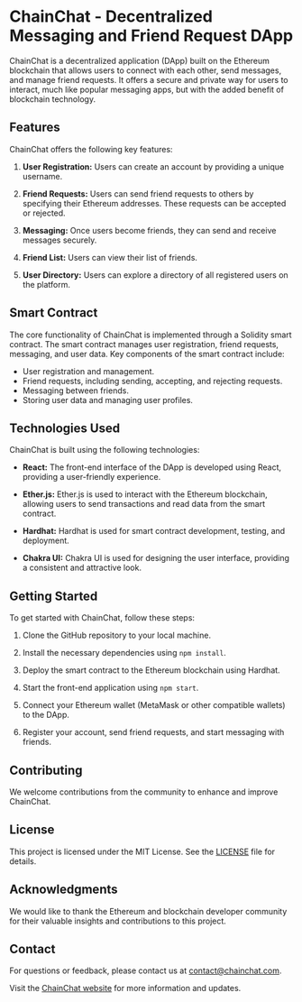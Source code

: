 # ChainChat - Decentralized Messaging and Friend Request DApp

ChainChat is a decentralized application (DApp) built on the Ethereum blockchain that allows users to connect with each other, send messages, and manage friend requests. It offers a secure and private way for users to interact, much like popular messaging apps, but with the added benefit of blockchain technology.

## Features

ChainChat offers the following key features:

1. **User Registration:** Users can create an account by providing a unique username.

2. **Friend Requests:** Users can send friend requests to others by specifying their Ethereum addresses. These requests can be accepted or rejected.

3. **Messaging:** Once users become friends, they can send and receive messages securely.

4. **Friend List:** Users can view their list of friends.

5. **User Directory:** Users can explore a directory of all registered users on the platform.

## Smart Contract

The core functionality of ChainChat is implemented through a Solidity smart contract. The smart contract manages user registration, friend requests, messaging, and user data. Key components of the smart contract include:

- User registration and management.
- Friend requests, including sending, accepting, and rejecting requests.
- Messaging between friends.
- Storing user data and managing user profiles.

## Technologies Used

ChainChat is built using the following technologies:

- **React:** The front-end interface of the DApp is developed using React, providing a user-friendly experience.

- **Ether.js:** Ether.js is used to interact with the Ethereum blockchain, allowing users to send transactions and read data from the smart contract.

- **Hardhat:** Hardhat is used for smart contract development, testing, and deployment.

- **Chakra UI:** Chakra UI is used for designing the user interface, providing a consistent and attractive look.

## Getting Started

To get started with ChainChat, follow these steps:

1. Clone the GitHub repository to your local machine.

2. Install the necessary dependencies using `npm install`.

3. Deploy the smart contract to the Ethereum blockchain using Hardhat.

4. Start the front-end application using `npm start`.

5. Connect your Ethereum wallet (MetaMask or other compatible wallets) to the DApp.

6. Register your account, send friend requests, and start messaging with friends.

## Contributing

We welcome contributions from the community to enhance and improve ChainChat.

## License

This project is licensed under the MIT License. See the [LICENSE](LICENSE) file for details.

## Acknowledgments

We would like to thank the Ethereum and blockchain developer community for their valuable insights and contributions to this project.

## Contact

For questions or feedback, please contact us at [contact@chainchat.com](mailto:contact@chainchat.com).

Visit the [ChainChat website](https://www.chainchat.com) for more information and updates.
